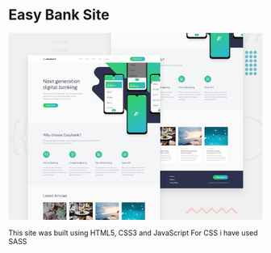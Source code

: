 # Easy Bank Site

<img src="/images/desktop-preview.jpg" alt="Easy Bank Design">

This site was built using HTML5, CSS3 and JavaScript
For CSS i have used SASS
